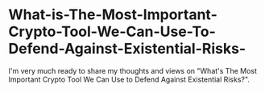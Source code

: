 # What-is-The-Most-Important-Crypto-Tool-We-Can-Use-To-Defend-Against-Existential-Risks-
I'm very much ready to share my thoughts and views on "What's The Most Important Crypto Tool We Can Use to Defend Against Existential Risks?".
